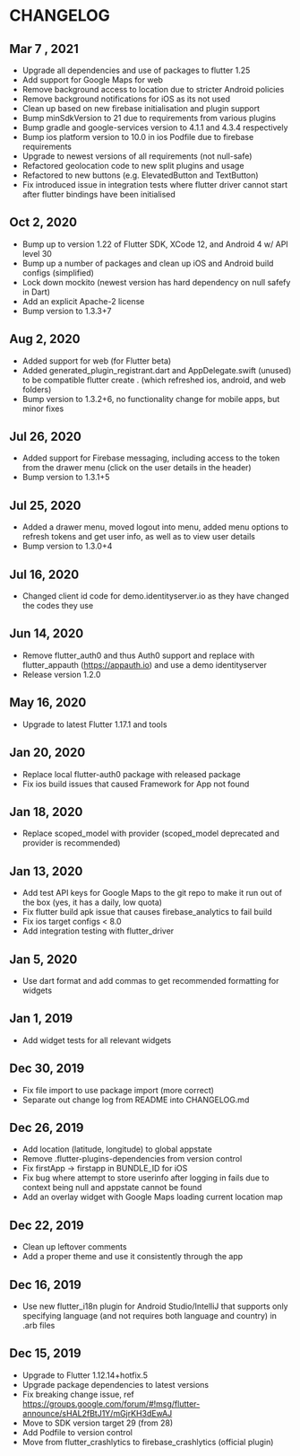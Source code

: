 # CHANGELOG

## Mar 7 , 2021

- Upgrade all dependencies and use of packages to flutter 1.25
- Add support for Google Maps for web
- Remove background access to location due to stricter Android policies
- Remove background notifications for iOS as its not used
- Clean up based on new firebase initialisation and plugin support
- Bump minSdkVersion to 21 due to requirements from various plugins
- Bump gradle and google-services version to 4.1.1 and 4.3.4 respectively
- Bump ios platform version to 10.0 in ios Podfile due to firebase requirements
- Upgrade to newest versions of all requirements (not null-safe)
- Refactored geolocation code to new split plugins and usage
- Refactored to new buttons (e.g. ElevatedButton and TextButton)
- Fix introduced issue in integration tests where flutter driver cannot start
  after flutter bindings have been initialised


## Oct 2, 2020

- Bump up to version 1.22 of Flutter SDK, XCode 12, and Android 4 w/ API level 30
- Bump up a number of packages and clean up iOS and Android build configs (simplified)
- Lock down mockito (newest version has hard dependency on null safefy in Dart)
- Add an explicit Apache-2 license
- Bump version to 1.3.3+7

## Aug 2, 2020

- Added support for web (for Flutter beta)
- Added generated_plugin_registrant.dart and AppDelegate.swift (unused) 
  to be compatible flutter create . (which refreshed ios, android, and web folders)
- Bump version to 1.3.2+6, no functionality change for mobile apps, but minor fixes

## Jul 26, 2020

- Added support for Firebase messaging, including access to the token from the drawer menu 
  (click on the user details in the header)
- Bump version to 1.3.1+5

## Jul 25, 2020

- Added a drawer menu, moved logout into menu, added menu options to refresh tokens and get user info, as well as to view
  user details
- Bump version to 1.3.0+4

## Jul 16, 2020

- Changed client id code for demo.identityserver.io as they have changed the codes they use

## Jun 14, 2020

- Remove flutter_auth0 and thus Auth0 support and replace with flutter_appauth (https://appauth.io) and use a demo identityserver
- Release version 1.2.0

## May 16, 2020

- Upgrade to latest Flutter 1.17.1 and tools

## Jan 20, 2020

- Replace local flutter-auth0 package with released package
- Fix ios build issues that caused Framework for App not found

## Jan 18, 2020

- Replace scoped_model with provider (scoped_model deprecated and provider is recommended)

## Jan 13, 2020

- Add test API keys for Google Maps to the git repo to make it run out of the box
  (yes, it has a daily, low quota)
- Fix flutter build apk issue that causes firebase_analytics to fail build
- Fix ios target configs < 8.0
- Add integration testing with flutter_driver

## Jan 5, 2020

- Use dart format and add commas to get recommended formatting for widgets

## Jan 1, 2019

- Add widget tests for all relevant widgets

## Dec 30, 2019

- Fix file import to use package import (more correct)
- Separate out change log from README into CHANGELOG.md

## Dec 26, 2019

- Add location (latitude, longitude) to global appstate
- Remove .flutter-plugins-dependencies from version control
- Fix firstApp -> firstapp in BUNDLE_ID for iOS 
- Fix bug where attempt to store userinfo after logging in fails due to context being null and appstate
  cannot be found
- Add an overlay widget with Google Maps loading current location map


## Dec 22, 2019

- Clean up leftover comments
- Add a proper theme and use it consistently through the app

## Dec 16, 2019

- Use new flutter_i18n plugin for Android Studio/IntelliJ that supports only specifying language (and not 
  requires both language and country) in .arb files

## Dec 15, 2019

- Upgrade to Flutter 1.12.14+hotfix.5
- Upgrade package dependencies to latest versions
- Fix breaking change issue, ref https://groups.google.com/forum/#!msg/flutter-announce/sHAL2fBtJ1Y/mGjrKH3dEwAJ
- Move to SDK version target 29 (from 28)
- Add Podfile to version control
- Move from flutter_crashlytics to firebase_crashlytics (official plugin)

